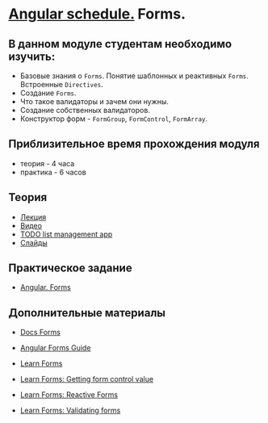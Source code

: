 # [Angular schedule.](../../README.md) Forms.

## В данном модуле студентам необходимо изучить:

- Базовые знания о `Forms`. Понятие шаблонных и реактивных `Forms`. Встроенные `Directives`.
- Создание `Forms`.
- Что такое валидаторы и зачем они нужны.
- Создание собственных валидаторов.
- Конструктор форм - `FormGroup`, `FormControl`, `FormArray`.

## Приблизительное время прохождения модуля

- теория - 4 часа
- практика - 6 часов

## Теория

- [Лекция](https://youtu.be/I_1fm5wx7_4)
- [Видео](https://www.youtube.com/watch?v=kWbk-dOJaNQ&list=PL1w1q3fL4pmj9k1FrJ3Pe91EPub2_h4jF&index=7)
- [TODO list management app](https://github.com/pavelrazuvalau/todo-list-management/tree/8ffdd73876c299e02fe3a392ab2c0870da9b44ab)
- [Слайды](https://slides.com/pavelrazuvalau/angular-forms)

## Практическое задание

- [Angular. Forms](https://github.com/rolling-scopes-school/tasks/blob/master/tasks/angular/forms.md)

## Дополнительные материалы

- [Docs Forms](https://angular.dev/guide/forms)
- [Angular Forms Guide](https://blog.angular-university.io/introduction-to-angular-2-forms-template-driven-vs-model-driven/)

- [Learn Forms](https://angular.dev/tutorials/learn-angular/15-forms)
- [Learn Forms: Getting form control value](https://angular.dev/tutorials/learn-angular/16-form-control-values)
- [Learn Forms: Reactive Forms](https://angular.dev/tutorials/learn-angular/17-reactive-forms)
- [Learn Forms: Validating forms](https://angular.dev/tutorials/learn-angular/18-forms-validation)
